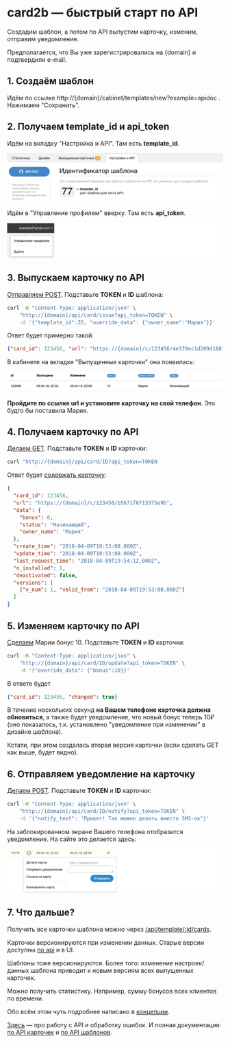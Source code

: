 # card2b — быстрый старт по API

Создадим шаблон, а потом по API выпустим карточку, изменим, отправим уведомление.

Предполагается, что Вы уже зарегистрировались на {domain} и подтвердили e-mail.


## 1. Создаём шаблон

Идём по ссылке http://{domain}/cabinet/templates/new?example=apidoc . 
Нажимаем "Сохранить".


## 2. Получаем template_id и api_token

Идём на вкладку "Настройка и API". Там есть **template_id**.

![template_id](../img/screen_quickstart_id.png)

Идём в "Управление профилем" вверху. Там есть **api_token**.

![profile](../img/screen_quickstart_profile.png)


## 3. Выпускаем карточку по API

[Отправляем POST](./cards.md#api_card_issue). Подставьте **TOKEN** и **ID** шаблона:

```bash
curl -H "Content-Type: application/json" \
    "http://{domain}/api/card/issue?api_token=TOKEN" \
    -d '{"template_id":ID, "override_data": {"owner_name":"Мария"}}'
```  

Ответ будет примерно такой:

```json
{"card_id": 123456, "url": "https://{domain}/c/123456/4e370ec1d209d188"}
```

В кабинете на вкладке "Выпущенные карточки" она появилась: 

![issued card in ui](../img/screen_quickstart_ui_issued.png)

**Пройдите по ссылке url и установите карточку на свой телефон**. Это будто бы поставила Мария. 


## 4. Получаем карточку по API

[Делаем GET](./cards.md#api_card_get). Подставьте **TOKEN** и **ID** карточки: 

```bash
curl "http://{domain}/api/card/ID?api_token=TOKEN
```

Ответ будет [содержать карточку](./working-with-api.md#card):

```json
{
  "card_id": 123456,
  "url": "https://{domain}/c/123456/b5671f6713375e9b",
  "data": {
    "bonus": 0,
    "status": "Начинающий",
    "owner_name": "Мария"
  },
  "create_time": "2018-04-09T19:53:08.000Z",
  "update_time": "2018-04-09T19:53:08.000Z",
  "last_request_time": "2018-04-09T19:54:12.000Z",
  "n_installed": 1,
  "deactivated": false,
  "versions": [ 
    {"v_num": 1, "valid_from": "2018-04-09T19:53:08.000Z"} 
  ]
}
```


## 5. Изменяем карточку по API

[Сделаем](./cards.md#api_card_update) Марии бонус 10. Подставьте **TOKEN** и **ID** карточки:

```bash
curl -H "Content-Type: application/json" \
    "http://{domain}/api/card/ID/update?api_token=TOKEN" \
    -d '{"override_data": {"bonus":10}}'
```  

В ответе будет

```json
{"card_id": 123456, "changed": true}
```

В течение нескольких секунд **на Вашем телефоне карточка должна обновиться**, а также будет уведомление, что новый бонус теперь 10₽ 
(оно показалось, т.к. установлено "уведомление при изменении" в дизайне шаблона).

Кстати, при этом создалась вторая версия карточки (если сделать GET как выше, будет видно). 


## 6. Отправляем уведомление на карточку

[Делаем POST](./cards.md#api_card_notify). Подставьте **TOKEN** и **ID** карточки:

```bash
curl -H "Content-Type: application/json" \
    "http://{domain}/api/card/ID/notify?api_token=TOKEN" \
    -d '{"notify_text": "Привет! Так можно делать вместо SMS-ок"}'
```  

На заблокированном экране Вашего телефона отобразится уведомление. На сайте это делается здесь:
 
![send notification to card in ui](../img/screen_quickstart_ui_notify.png)


## 7. Что дальше?

Получить все карточки шаблона можно через [/api/template/:id/cards](./templates.md#api_template_cards).

Карточки версионируются при изменении данных. Старые версии доступны [по api](./cards.md#api_card_get_vnum) и в UI.

Шаблоны тоже версионируются. Более того: изменение настроек/данных шаблона приводит к новым версиям всех выпущенных карточек.

Можно получать статистику. Например, сумму бонусов всех клиентов по времени.

Обо всём этом чуть подробнее написано в [концепции](./basic-concepts.md).

[Здесь](./working-with-api.md) — про работу с API и обработку ошибок. 
И полная документация: [по API карточек](./cards.md) и [по API шаблонов](./templates.md).

